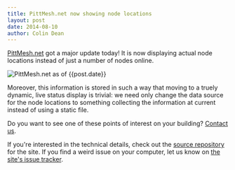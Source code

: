 ```yaml
---
title: PittMesh.net now showing node locations
layout: post
date: 2014-08-10
author: Colin Dean
---
```

[PittMesh.net](http://www.pittmesh.net) got a major update today! It is now displaying actual node locations instead of just a number of nodes online. 

![PittMesh.net as of {{post.date}}]()

Moreover, this information is stored in such a way that moving to a truely dynamic, live status display is trivial: we need only change the data source for the node locations to something collecting the information at current instead of using a static file.

Do you want to see one of these points of interest on your building? [Contact us](http://www.metamesh.org/contact.html).

If you're interested in the technical details, check out the [source repository](https://github.com/pittmesh/pittmesh.net) for the site. If you find a weird issue on your computer, let us know on [the site's issue tracker](https://github.com/pittmesh/pittmesh.net/issues).
